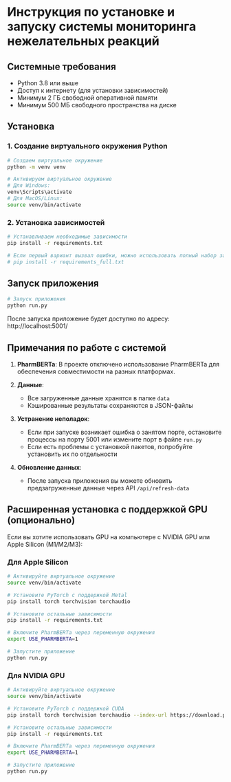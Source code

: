 # Инструкция по установке и запуску системы мониторинга нежелательных реакций

## Системные требования
- Python 3.8 или выше
- Доступ к интернету (для установки зависимостей)
- Минимум 2 ГБ свободной оперативной памяти
- Минимум 500 МБ свободного пространства на диске

## Установка

### 1. Создание виртуального окружения Python

```bash
# Создаем виртуальное окружение
python -m venv venv

# Активируем виртуальное окружение
# Для Windows:
venv\Scripts\activate
# Для MacOS/Linux:
source venv/bin/activate
```

### 2. Установка зависимостей

```bash
# Устанавливаем необходимые зависимости
pip install -r requirements.txt

# Если первый вариант вызвал ошибки, можно использовать полный набор зависимостей
# pip install -r requirements_full.txt
```

## Запуск приложения

```bash
# Запуск приложения
python run.py
```

После запуска приложение будет доступно по адресу: http://localhost:5001/

## Примечания по работе с системой

1. **PharmBERTa**: В проекте отключено использование PharmBERTa для обеспечения совместимости на разных платформах.

2. **Данные**: 
   - Все загруженные данные хранятся в папке `data`
   - Кэшированные результаты сохраняются в JSON-файлы

3. **Устранение неполадок**:
   - Если при запуске возникает ошибка о занятом порте, остановите процессы на порту 5001 или измените порт в файле `run.py`
   - Если есть проблемы с установкой пакетов, попробуйте установить их по отдельности

4. **Обновление данных**:
   - После запуска приложения вы можете обновить предзагруженные данные через API `/api/refresh-data`

## Расширенная установка с поддержкой GPU (опционально)

Если вы хотите использовать GPU на компьютере с NVIDIA GPU или Apple Silicon (M1/M2/M3):

### Для Apple Silicon
```bash
# Активируйте виртуальное окружение
source venv/bin/activate

# Установите PyTorch с поддержкой Metal
pip install torch torchvision torchaudio

# Установите остальные зависимости
pip install -r requirements.txt

# Включите PharmBERTa через переменную окружения
export USE_PHARMBERTA=1

# Запустите приложение
python run.py
```

### Для NVIDIA GPU
```bash
# Активируйте виртуальное окружение
source venv/bin/activate

# Установите PyTorch с поддержкой CUDA
pip install torch torchvision torchaudio --index-url https://download.pytorch.org/whl/cu118

# Установите остальные зависимости
pip install -r requirements.txt

# Включите PharmBERTa через переменную окружения
export USE_PHARMBERTA=1

# Запустите приложение
python run.py
``` 